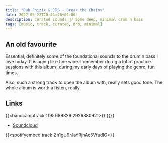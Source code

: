 ```yaml
---
title: "Dub Phizix & DRS - Break the Chains"
date: 2022-03-22T20:44:26+02:00
description: Curated sounds 🧘‍♂️ Some deep, minimal drum n bass
tags: [music, track, curated, dnb, minimal]
---
```


## An old favourite
Essential, definitely some of the foundational sounds to the drum n bass I love today. It is aging like fine wine.
I remember doing a lot of practice sessions with this album, during my early days of playing the genre, fun times.

Also, such a strong track to open the album with, really sets good tone. The whole album is worth a listen, really.

## Links

{{<bandcamptrack 1195689329 2926880921>}}
{{<youtube dZe6_1zhBtQ>}}

- [Soundcloud](https://soundcloud.com/dubphizix/dub-phizix-break-the-chains-ft-drs-free-download?utm_source=clipboard&utm_medium=text&utm_campaign=social_sharing)

{{<spotifyembed track 2h1gU9rJaYRjnAc5VfudIO>}}


